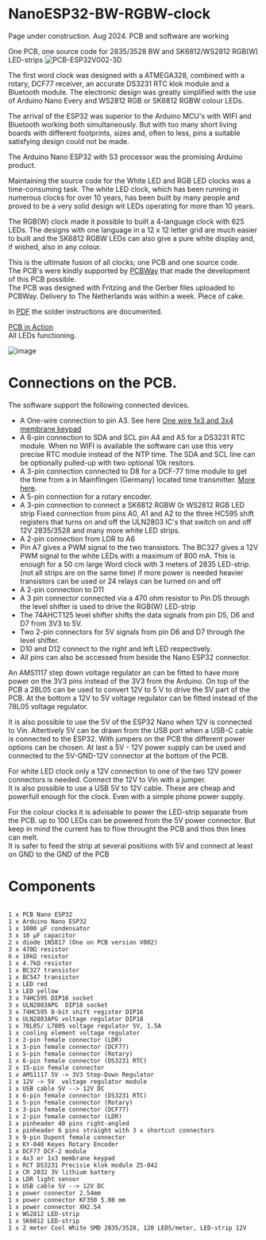 # NanoESP32-BW-RGBW-clock

Page under construction. Aug 2024. PCB and software are working

One PCB, one source code for 2835/3528 BW and SK6812/WS2812 RGB(W) LED-strips
![PCB-ESP32V002-3D](https://github.com/user-attachments/assets/5af4b536-eb22-4bef-80e0-2ab3298e05da)

The first word clock was designed with a ATMEGA328, combined with a rotary, DCF77 receiver, an accurate DS3231 RTC klok module and a Bluetooth module.
The electronic design was greatly simplified with the use of Arduino Nano Every and WS2812 RGB or SK6812 RGBW colour LEDs.

The arrival of the ESP32 was superior to the Arduino MCU's with WIFI and Bluetooth working both simultaneously. But with too many short living boards with different footprints, sizes and, often to less, pins a suitable satisfying design could not be made.

The Arduino Nano ESP32 with S3 processor was the promising Arduino product. 

Maintaining the source code for the White LED and RGB LED clocks was a time-consuming task. The white LED clock, which has been running in numerous clocks for over 10 years, has been built by many people and proved to be a very solid design wit LEDs operating for more than 10 years.

The RGB(W) clock made it possible to built a 4-language clock with 625 LEDs. The designs with one language in a 12 x 12 letter grid are much easier to built and the SK6812 RGBW LEDs can also give a pure white display and, if wished, also in any colour.

This is the ultimate fusion of all clocks; one PCB and one source code.<br>
The PCB's were kindly supported by [PCBWay](https://www.pcbway.com) that made the development of this PCB possible.<br>
The PCB was designed with Fritzing and the Gerber files uploaded to PCBWay. Delivery to The Netherlands was within a week. Piece of cake.<br>

In [PDF](https://github.com/ednieuw/NanoESP32-BW-RGBW-clock/blob/main/NanoESP32-PCB.pdf) the solder instructions are documented.

[PCB in Action](https://github.com/user-attachments/assets/d6f986bc-7fbc-4ec3-888b-1f40599507ed) <br>
All LEDs functioning.


![image](https://github.com/user-attachments/assets/b389af7f-46d5-4fe7-89f7-c0e3d16f78d4)

# Connections on the PCB.
The software support the following connected devices.

- A One-wire connection to pin A3.   See here [One wire 1x3 and 3x4 membrane keypad](https://ednieuw.home.xs4all.nl/Woordklok/OneWireKeyPad/OneWireKeyPad.html)
- A 6-pin connection to SDA and SCL pin A4 and A5 for a DS3231 RTC module. When no WIFI is available the software can use this very precise RTC module instead of the NTP time. The SDA and SCL line can be optionally pulled-up with two optional 10k resitors.
- A 3-pin connection  connected to D8 for a DCF-77 time module to get the time from a in Mainflingen (Germany) located time transmitter. [More here](https://ednieuw.home.xs4all.nl/Woordklok/DCF77_transceiver/DCFtransceiverklok.html). 
- A 5-pin connection for a rotary encoder.
- A 3-pin connection to connect a SK6812 RGBW 0r WS2812 RGB LED strip
Fixed connection from pins A0, A1 and A2 to the three HC595 shift registers that turns on and off the ULN2803 IC's that switch on and off 12V 2835/3528 and many more white LED strips.
- A 2-pin connection from LDR to A6
- Pin A7 gives a PWM signal to the two transistors. The BC327 gives a 12V PWM signal to the white LEDs with a maximum of 800 mA. This is enough for a 50 cm large Word clock with 3 meters of 2835 LED-strip. (not all strips are on the same time) if more power is needed heavier transistors can be used or 24 relays can be turned on and off  
- A 2-pin connection to D11
- A 3 pin connector connected via a 470 ohm resistor to Pin D5 through the level shifter is used to drive the RGB(W) LED-strip
- The 74AHCT125 level shifter shifts the data signals from pin D5, D6 and D7 from 3V3 to 5V. 
- Two 2-pin connectors for 5V signals from pin D6 and D7 through the level shifter.
- D10 and D12 connect to the right and left LED respectively.
- All pins can also be accessed from beside the Nano ESP32 connector.

An AMS1117 step down voltage regulator an can be fitted to have more power on the 3V3 pins instead of the 3V3 from the Arduino.
On top of the PCB a 28L05 can be used to convert 12V to 5 V to drive the 5V part of the PCB.
At the bottom a 12V to 5V voltage regulator can be fitted instead of the 78L05 voltage regulator.

It is also possible to use the 5V of the ESP32 Nano when 12V is connected to Vin.
Altertively 5V can be drawn from the USB port when a USB-C cable is connected to the ESP32.
With jumpers on the PCB the different power options can be chosen.
At last a 5V - 12V power supply can be used and connected to the 5V-GND-12V connector at the bottom of the PCB.

For white LED clock only a 12V connection to one of the two 12V power connectors is needed. Connect the 12V to Vin with a jumper.<br>
It is also possible to use a USB 5V to 12V cable. These are cheap and powerfull enough for the clock. Even with a simple phone power supply. 

For the colour clocks it is advisable to power the LED-strip separate from the PCB. up to 100 LEDs can be powered from the 5V power connector. But keep in mind the current has to flow throught the PCB and thos thin lines can melt.<br> 
It is safer to feed the strip at several positions with 5V and connect at least on GND to the GND of the PCB



# Components
```

1 x PCB Nano ESP32
1 x Arduino Nano ESP32
1 x 1000 µF condensator 
3 x 10 µF capacitor
2 x diode 1N5817 (One on PCB version V002)
3 x 470Ω resistor
6 x 10kΩ resistor
1 x 4.7kΩ resistor
1 x BC327 transistor
1 x BC547 transistor
1 x LED red
1 x LED yellow
3 x 74HC595 DIP16 socket
3 x ULN2803APG  DIP18 socket
3 x 74HC595 8-bit shift register DIP16
3 x ULN2803APG voltage regulator DIP18
1 x 78L05/ L7805 voltage regulator 5V, 1.5A
1 x cooling element voltage regulator
1 x 2-pin female connector (LDR)
1 x 3-pin female connector (DCF77)
1 x 5-pin female connector (Rotary)
1 x 6-pin female connector (DS3231 RTC)
2 x 15-pin female connector
1 x AMS1117 5V -> 3V3 Step-Down Regulator
1 x 12V -> 5V  voltage regulator module
1 x USB cable 5V --> 12V DC
1 x 6-pin female connector (DS3231 RTC)
1 x 5-pin female connector (Rotary)
1 x 3-pin female connector (DCF77)
1 x 2-pin female connector (LDR)
1 x pinheader 40 pins right-angled
1 x pinheader 6 pins straight with 3 x shortcut connectors
3 x 9-pin Dupont female connector
1 x KY-040 Keyes Rotary Encoder
1 x DCF77 DCF-2 module
1 x 4x3 or 1x3 membrane keypad
1 x RCT DS3231 Precisie klok module ZS-042
1 x CR 2032 3V lithium battery
1 x LDR light sensor 
1 x USB cable 5V --> 12V DC
1 x power connector 2.54mm
1 x power connector KF350 5.08 mm
1 x power connector XH2.54
1 x WS2812 LED-strip 
1 x SK6812 LED-strip 
1 x 2 meter Cool White SMD 2835/3528, 120 LEDS/meter, LED-strip 12V
```
